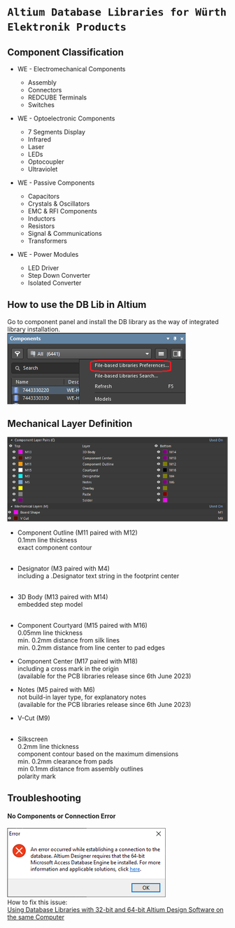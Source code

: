 `Altium Database Libraries for Würth Elektronik Products`
=========
## Component Classification
* WE - Electromechanical Components<br>
  * Assembly
  * Connectors
  * REDCUBE Terminals
  * Switches

* WE - Optoelectronic Components
  * 7 Segments Display
  * Infrared
  * Laser
  * LEDs
  * Optocoupler
  * Ultraviolet

* WE - Passive Components
  * Capacitors
  * Crystals & Oscillators
  * EMC & RFI Components
  * Inductors
  * Resistors
  * Signal & Communications
  * Transformers


* WE - Power Modules
  * LED Driver
  * Step Down Converter
  * Isolated Converter


## How to use the DB Lib in Altium
Go to component panel and install the DB library as the way of integrated library installation.
![](https://github.com/bjch-eisos/Pics/blob/main/ComponentPanel.png)<br>


## Mechanical Layer Definition
![](https://github.com/bjch-eisos/Pics/blob/main/MechanicalLayer.png)<br>
* Component Outline (M11 paired with M12)<br>
 0.1mm line thickness<br>
 exact component contour<br><br>
 * Designator (M3 paired with M4)<br>
 including a .Designator text string in the footprint center<br><br>
* 3D Body (M13 paired with M14)<br>
embedded step model<br><br>
* Component Courtyard (M15 paired with M16)<br>
0.05mm line thickness<br>
min. 0.2mm distance from silk lines<br>
min. 0.2mm distance from line center to pad edges<br>
* Component Center (M17 paired with M18)<br>
including a cross mark in the origin<br>
(available for the PCB libraries release since 6th June 2023)<br>

* Notes (M5 paired with M6)<br>
not build-in layer type, for explanatory notes<br>
(available for the PCB libraries release since 6th June 2023)<br>
* V-Cut (M9)<br><br>

* Silkscreen<br>
0.2mm line thickness<br>
component contour based on the maximum dimensions<br>
min. 0.2mm clearance from pads<br>
min 0.1mm distance from assembly outlines<br>
polarity mark<br>


## Troubleshooting
#### No Components or Connection Error<br>  
![](https://github.com/bjch-eisos/Pics/blob/main/ErrorMessageAltium.png)<br>
How to fix this issue:<br>
[Using Database Libraries with 32-bit and 64-bit Altium Design Software on the same Computer](https://www.altium.com/documentation/altium-designer/using-database-libraries-with-32-64-bit-altium-design-software-same-computer)  <br>

